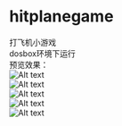 # hitplanegame
打飞机小游戏<br/>
dosbox环境下运行<br/>
预览效果：<br/>
![Alt text](https://github.com/zhongyuchen/hitplanegame/raw/master/png/work1.PNG)<br/>
![Alt text](https://github.com/zhongyuchen/hitplanegame/raw/master/png/work2.PNG)<br/>
![Alt text](https://github.com/zhongyuchen/hitplanegame/raw/master/png/work3.PNG)<br/>
![Alt text](https://github.com/zhongyuchen/hitplanegame/raw/master/png/work4.PNG)<br/>
![Alt text](https://github.com/zhongyuchen/hitplanegame/raw/master/png/work5.PNG)<br/>

